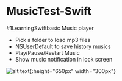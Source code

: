 # MusicTest-Swift

#1LearningSwiftbasic Music player

- Pick a folder to load mp3 files
- NSUserDefault to save history musics
- Play/Pause/Restart Music
- Show music notification in lock screen


![alt text](https://raw.githubusercontent.com/bachvanthe1994/MusicTest-Swift/master/Music%20Test/Screenshot/image1.png){:height="650px" width="300px"}
